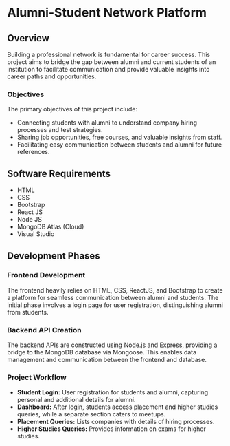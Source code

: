 # Alumni-Student Network Platform

## Overview

Building a professional network is fundamental for career success. This project aims to bridge the gap between alumni and current students of an institution to facilitate communication and provide valuable insights into career paths and opportunities.

### Objectives

The primary objectives of this project include:
- Connecting students with alumni to understand company hiring processes and test strategies.
- Sharing job opportunities, free courses, and valuable insights from staff.
- Facilitating easy communication between students and alumni for future references.

## Software Requirements

- HTML
- CSS
- Bootstrap
- React JS
- Node JS
- MongoDB Atlas (Cloud)
- Visual Studio

## Development Phases

### Frontend Development

The frontend heavily relies on HTML, CSS, ReactJS, and Bootstrap to create a platform for seamless communication between alumni and students. The initial phase involves a login page for user registration, distinguishing alumni from students.

### Backend API Creation

The backend APIs are constructed using Node.js and Express, providing a bridge to the MongoDB database via Mongoose. This enables data management and communication between the frontend and database.

### Project Workflow

- **Student Login:** User registration for students and alumni, capturing personal and additional details for alumni.
- **Dashboard:** After login, students access placement and higher studies queries, while a separate section caters to meetups.
- **Placement Queries:** Lists companies with details of hiring processes.
- **Higher Studies Queries:** Provides information on exams for higher studies.




